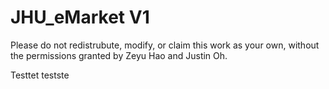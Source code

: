 # JHU_eMarket V1

Please do not redistrubute, modify, or claim this work as your own, without the permissions granted by Zeyu Hao and Justin Oh.

Testtet testste
